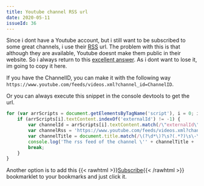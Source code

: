```yaml
---
title: Youtube channel RSS url
date: 2020-05-11
issueId: 36
---
```


Since i dont have a Youtube account, but i still want to be subscribed to some great channels, i use their [RSS](https://en.wikipedia.org/wiki/RSS) url. The problem with this is that although they are available, Youtube doesnt make them public in their website. So i always return to this [excellent answer](https://webapps.stackexchange.com/a/116549). As i dont want to lose it, im going to copy it here.

If you have the ChannelID, you can make it with the following way ```https://www.youtube.com/feeds/videos.xml?channel_id=ChannelID```.

Or you can always execute this snippet in the console devtools to get the url.
```js
for (var arrScripts = document.getElementsByTagName('script'), i = 0; i < arrScripts.length; i++) {
    if (arrScripts[i].textContent.indexOf('externalId') != -1) {
        var channelId = arrScripts[i].textContent.match(/\"externalId\"\s*\:\s*\"(.*?)\"/)[1];
        var channelRss = 'https://www.youtube.com/feeds/videos.xml?channel_id=' + channelId;
        var channelTitle = document.title.match(/\(?\d*\)?\s?(.*?)\s\-\sYouTube/)[1];
        console.log('The rss feed of the channel \'' + channelTitle + '\' is:\n' + channelRss);
        break;
    }
}
```

Another option is to add this {{< rawhtml >}}<a href="javascript:(function()%7Bfor%20(var%20arrScripts%20%3D%20document.getElementsByTagName('script')%2C%20i%20%3D%200%3B%20i%20%3C%20arrScripts.length%3B%20i%2B%2B)%20%7B%0A%20%20%20%20if%20(arrScripts%5Bi%5D.textContent.indexOf('externalId')%20!%3D%20-1)%20%7B%0A%20%20%20%20%20%20%20%20var%20channelId%20%3D%20arrScripts%5Bi%5D.textContent.match(%2F%5C%22externalId%5C%22%5Cs*%5C%3A%5Cs*%5C%22(.*%3F)%5C%22%2F)%5B1%5D%3B%0A%20%20%20%20%20%20%20%20var%20channelRss%20%3D%20'https%3A%2F%2Fwww.youtube.com%2Ffeeds%2Fvideos.xml%3Fchannel_id%3D'%20%2B%20channelId%3B%0A%20%20%20%20%20%20%20%20var%20channelTitle%20%3D%20document.title.match(%2F%5C(%3F%5Cd*%5C)%3F%5Cs%3F(.*%3F)%5Cs%5C-%5CsYouTube%2F)%5B1%5D%3B%0A%20%20%20%20%20%20%20%20prompt(channelTitle%2C%20channelRss)%3B%0A%20%20%20%20%20%20%20%20break%3B%0A%20%20%20%20%7D%0A%7D%7D)()%3B">Subscribe</a>{{< /rawhtml >}} bookmarklet to your bookmarks and just click it.

